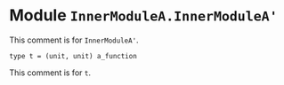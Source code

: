 
# Module `InnerModuleA.InnerModuleA'`

This comment is for `InnerModuleA'`.

```
type t = (unit, unit) a_function
```
This comment is for `t`.
